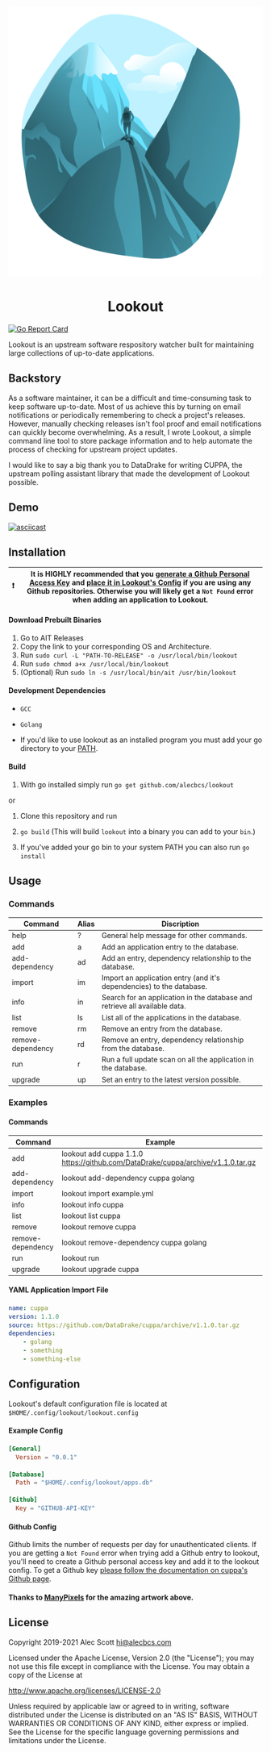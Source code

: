 <p align="center">
  <img src="logos/mountain.png">
</p>
<h1 align="center">
  Lookout
</h1>

[![Go Report Card](https://goreportcard.com/badge/github.com/alecbcs/lookout)](https://goreportcard.com/report/github.com/alecbcs/lookout)

Lookout is an upstream software respository watcher built for maintaining large collections of up-to-date applications.

## Backstory

As a software maintainer, it can be a difficult and time-consuming task to keep software up-to-date. Most of us achieve this by turning on email notifications or periodically remembering to check a project's releases. However, manually checking releases isn't fool proof and email notifications can quickly become overwhelming. As a result, I wrote Lookout, a simple command line tool to store package information and to help automate the process of checking for upstream project updates.

I would like to say a big thank you to DataDrake for writing CUPPA, the upstream polling assistant library that made the development of Lookout possible.

## Demo
[![asciicast](https://asciinema.org/a/391933.svg)](https://asciinema.org/a/391933)

## Installation

| :exclamation: | It is **HIGHLY recommended** that you [generate a Github Personal Access Key](https://help.github.com/en/articles/creating-a-personal-access-token-for-the-command-line#creating-a-token) and [place it in Lookout's Config](https://github.com/alecbcs/lookout#configuration) if you are using any Github repositories. Otherwise you will likely get a `Not Found` error when adding an application to Lookout. |
| ------------- | ----------------------------------------------------------------------------------------------------------------------------------------------------------------------------------------------------------------------------------------------------------------------------------------------------------------------------------------------------------------------------------------------------------------- |

#### Download Prebuilt Binaries
1. Go to AIT Releases
2. Copy the link to your corresponding OS and Architecture.
3. Run `sudo curl -L "PATH-TO-RELEASE" -o /usr/local/bin/lookout`
4. Run `sudo chmod a+x /usr/local/bin/lookout`
5. (Optional) Run `sudo ln -s /usr/local/bin/ait /usr/bin/lookout`

#### Development Dependencies

- `GCC`

- `Golang`

- If you'd like to use lookout as an installed program you must add your go directory to your [PATH](https://golang.org/doc/install#install).

#### Build

1. With go installed simply run `go get github.com/alecbcs/lookout` 

or

1. Clone this repository and run

2. `go build` (This will build `lookout` into a binary you can add to your `bin`.)

3. If you've added your go bin to your system PATH you can also run `go install`

## Usage

### Commands

| Command           | Alias | Discription                                                                |
| ----------------- | ----- | -------------------------------------------------------------------------- |
| help              | ?     | General help message for other commands.                                   |
| add               | a     | Add an application entry to the database.                                  |
| add-dependency    | ad    | Add an entry, dependency relationship to the database.                     |
| import            | im    | Import an application entry (and it's dependencies) to the database.       |
| info              | in    | Search for an application in the database and retrieve all available data. |
| list              | ls    | List all of the applications in the database.                              |
| remove            | rm    | Remove an entry from the database.                                         |
| remove-dependency | rd    | Remove an entry, dependency relationship from the database.                |
| run               | r     | Run a full update scan on all the application in the database.             |
| upgrade           | up    | Set an entry to the latest version possible.                               |

### Examples

#### Commands

| Command           | Example                                                                          |
| ----------------- | -------------------------------------------------------------------------------- |
| add               | lookout add cuppa 1.1.0 https://github.com/DataDrake/cuppa/archive/v1.1.0.tar.gz |
| add-dependency    | lookout add-dependency cuppa golang                                              |
| import            | lookout import example.yml                                                       |
| info              | lookout info cuppa                                                               |
| list              | lookout list cuppa                                                               |
| remove            | lookout remove cuppa                                                             |
| remove-dependency | lookout remove-dependency cuppa golang                                           |
| run               | lookout run                                                                      |
| upgrade           | lookout upgrade cuppa                                                            |

#### YAML Application Import File

```yaml
name: cuppa
version: 1.1.0
source: https://github.com/DataDrake/cuppa/archive/v1.1.0.tar.gz
dependencies: 
    - golang
    - something
    - something-else
```

## Configuration

Lookout's default configuration file is located at `$HOME/.config/lookout/lookout.config`

#### Example Config

```toml
[General]
  Version = "0.0.1"

[Database]
  Path = "$HOME/.config/lookout/apps.db"

[Github]
  Key = "GITHUB-API-KEY"
```

#### Github Config

Github limits the number of requests per day for unauthenticated clients. If you are getting a `Not Found` error when trying add a Github entry to lookout, you'll need to create a Github personal access key and add it to the lookout config. To get a Github key [please follow the documentation on cuppa's Github page](https://github.com/DataDrake/cuppa#github-personal-access-keys).



#### Thanks to [ManyPixels](https://www.manypixels.co/) for the amazing artwork above.



## License

Copyright 2019-2021 Alec Scott <hi@alecbcs.com>

Licensed under the Apache License, Version 2.0 (the "License");
you may not use this file except in compliance with the License.
You may obtain a copy of the License at

http://www.apache.org/licenses/LICENSE-2.0

Unless required by applicable law or agreed to in writing, software
distributed under the License is distributed on an "AS IS" BASIS,
WITHOUT WARRANTIES OR CONDITIONS OF ANY KIND, either express or implied.
See the License for the specific language governing permissions and
limitations under the License.
